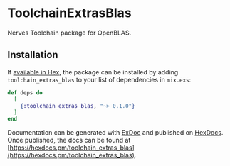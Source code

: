 # ToolchainExtrasBlas

Nerves Toolchain package for OpenBLAS. 

## Installation

If [available in Hex](https://hex.pm/docs/publish), the package can be installed
by adding `toolchain_extras_blas` to your list of dependencies in `mix.exs`:

```elixir
def deps do
  [
    {:toolchain_extras_blas, "~> 0.1.0"}
  ]
end
```

Documentation can be generated with [ExDoc](https://github.com/elixir-lang/ex_doc)
and published on [HexDocs](https://hexdocs.pm). Once published, the docs can
be found at [https://hexdocs.pm/toolchain_extras_blas](https://hexdocs.pm/toolchain_extras_blas).

